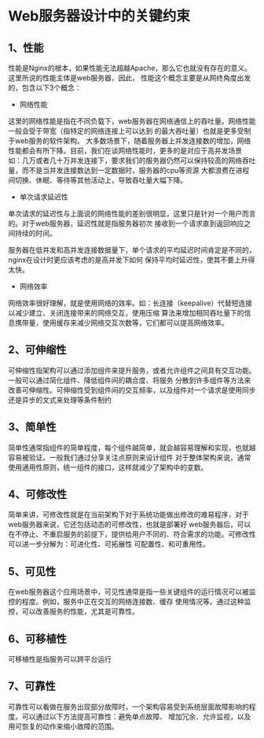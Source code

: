 # Web服务器设计中的关键约束

## 1、性能

性能是Nginx的根本，如果性能无法超越Apache，那么它也就没有存在的意义。这里所说的性能主体是web服务器，因此，
性能这个概念主要是从网终角度出发的，包含以下3个概念：

* 网络性能

这里的网络性能是指在不同负载下，web服务器在网络通信上的吞吐量。网络性能一般会受于带宽（指特定的网络连接上可以达到
的最大吞吐量）也就是更多受制于web服务的软件架构。
大多数场景下，随着服务器上并发连接数的增加，网络性能都会有所下降。目前，我们在谈网络性能时，更多的是对应于高并发场景
如：几万或者几十万并发连接下，要求我们的服务器仍然可以保持较高的网络吞吐量，而不是当并发连接数达到一定数据时，服务器的cpu等资源
大都浪费在进程间切换、休眠、等待等其他活动上，导致吞吐量大幅下降。

* 单次请求延迟性

单次请求的延迟性与上面说的网络性能的差别很明显，这里只是针对一个用户而言的。对于web服务器，延迟性就是指服务器初次
接收到一个请求直到返回响应之间持续的时间。

服务器在低并发和高并发连接数据量下，单个请求的平均延迟时间肯定是不同的，nginx在设计时更应该考虑的是高并发下如何
保持平均时延迟性，使其不要上升得太快。

* 网络效率

网络效率很好理解，就是使用网络的效率。如：长连接（keepalive）代替短连接以减少建立、关闭连接带来的网络交互，使用压缩
算法来增加相同吞吐量下的信息携带量，使用缓存来减少网络交互次数等，它们都可以提高网络效率。

## 2、可伸缩性

可伸缩性指架构可以通过添加组件来提升服务，或者允许组件之间具有交互功能。一般可以通过简化组件、降低组件间的耦合度、将服务
分散到许多组件等方法来改善可伸缩性。可伸缩性受到组件间的交互频率，以及组件对一个请求是使用同步还是异步的文式来处理等条件制约

## 3、简单性

简单性通常指组件的简单程度，每个组件越简单，就会越容易理解和实现，也就越容易被验证。一般我们通过分享关注点原则来设计组件
对于整体架构来说，通常使用通用性原则，统一组件的接口，这样就减少了架构中的变数。

## 4、可修改性

简单来讲，可修改性就是在当前架构下对于系统功能做出修改的难易程序，对于web服务器来说，它还包括动态的可修改性，也就是部署好
web服务器后，可以在不停止、不重启服务的前提下，提供给用户不同的、符合需求的功能。可修改性可以进一步分解为：可进化性、可拓展性
可配置性、和可重用性。

## 5、可见性

在web服务器这个应用场景中，可见性通常是指一些关键组件的运行情况可以被监控的程度。例如，服务中正在交互的网络连接数、缓存
使用情况等。通过这种监控，可以改善服务的性能，尤其是可靠性。

## 6、可移植性

可移植性是指服务可以跨平台运行

## 7、可靠性

可靠性可以看做在服务出现部分故障时，一个架构容易受到系统层面故障影响的程度。可以通过以下方法提高可靠性：避免单点故障、
增加冗余、允许监视，以及用可恢复的动作来缩小故障的范围。
















